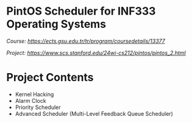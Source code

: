 # PintOS Scheduler for INF333 Operating Systems 
*Course: https://ects.gsu.edu.tr/tr/program/coursedetails/13377*

*Project: https://www.scs.stanford.edu/24wi-cs212/pintos/pintos_2.html*

# Project Contents
- Kernel Hacking
- Alarm Clock
- Priority Scheduler
- Advanced Scheduler (Multi-Level Feedback Queue Scheduler)
